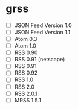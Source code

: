 # grss

- [ ] JSON Feed Version 1.0
- [ ] JSON Feed Version 1.1
- [ ] Atom 0.3
- [ ] Atom 1.0
- [ ] RSS 0.90
- [ ] RSS 0.91 (netscape)
- [ ] RSS 0.91
- [ ] RSS 0.92
- [ ] RSS 1.0
- [ ] RSS 2.0
- [ ] RSS 2.0.1
- [ ] MRSS 1.5.1
